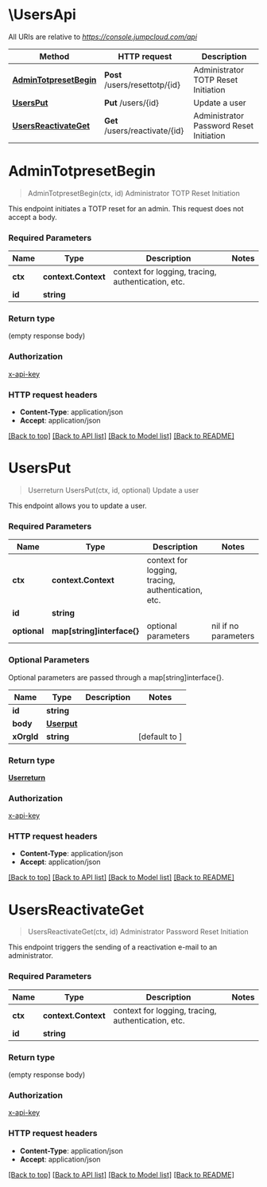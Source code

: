 # \UsersApi

All URIs are relative to *https://console.jumpcloud.com/api*

Method | HTTP request | Description
------------- | ------------- | -------------
[**AdminTotpresetBegin**](UsersApi.md#AdminTotpresetBegin) | **Post** /users/resettotp/{id} | Administrator TOTP Reset Initiation
[**UsersPut**](UsersApi.md#UsersPut) | **Put** /users/{id} | Update a user
[**UsersReactivateGet**](UsersApi.md#UsersReactivateGet) | **Get** /users/reactivate/{id} | Administrator Password Reset Initiation


# **AdminTotpresetBegin**
> AdminTotpresetBegin(ctx, id)
Administrator TOTP Reset Initiation

This endpoint initiates a TOTP reset for an admin. This request does not accept a body.

### Required Parameters

Name | Type | Description  | Notes
------------- | ------------- | ------------- | -------------
 **ctx** | **context.Context** | context for logging, tracing, authentication, etc.
  **id** | **string**|  | 

### Return type

 (empty response body)

### Authorization

[x-api-key](../README.md#x-api-key)

### HTTP request headers

 - **Content-Type**: application/json
 - **Accept**: application/json

[[Back to top]](#) [[Back to API list]](../README.md#documentation-for-api-endpoints) [[Back to Model list]](../README.md#documentation-for-models) [[Back to README]](../README.md)

# **UsersPut**
> Userreturn UsersPut(ctx, id, optional)
Update a user

This endpoint allows you to update a user.

### Required Parameters

Name | Type | Description  | Notes
------------- | ------------- | ------------- | -------------
 **ctx** | **context.Context** | context for logging, tracing, authentication, etc.
  **id** | **string**|  | 
 **optional** | **map[string]interface{}** | optional parameters | nil if no parameters

### Optional Parameters
Optional parameters are passed through a map[string]interface{}.

Name | Type | Description  | Notes
------------- | ------------- | ------------- | -------------
 **id** | **string**|  | 
 **body** | [**Userput**](Userput.md)|  | 
 **xOrgId** | **string**|  | [default to ]

### Return type

[**Userreturn**](userreturn.md)

### Authorization

[x-api-key](../README.md#x-api-key)

### HTTP request headers

 - **Content-Type**: application/json
 - **Accept**: application/json

[[Back to top]](#) [[Back to API list]](../README.md#documentation-for-api-endpoints) [[Back to Model list]](../README.md#documentation-for-models) [[Back to README]](../README.md)

# **UsersReactivateGet**
> UsersReactivateGet(ctx, id)
Administrator Password Reset Initiation

This endpoint triggers the sending of a reactivation e-mail to an administrator.

### Required Parameters

Name | Type | Description  | Notes
------------- | ------------- | ------------- | -------------
 **ctx** | **context.Context** | context for logging, tracing, authentication, etc.
  **id** | **string**|  | 

### Return type

 (empty response body)

### Authorization

[x-api-key](../README.md#x-api-key)

### HTTP request headers

 - **Content-Type**: application/json
 - **Accept**: application/json

[[Back to top]](#) [[Back to API list]](../README.md#documentation-for-api-endpoints) [[Back to Model list]](../README.md#documentation-for-models) [[Back to README]](../README.md)


